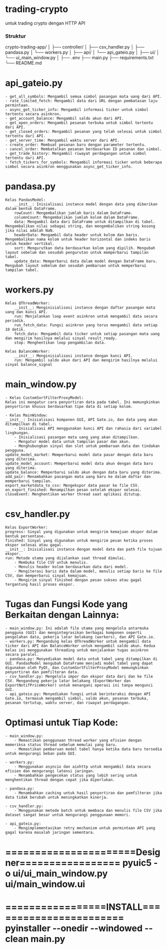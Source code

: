 # trading-crypto
 untuk trading crypto dengan HTTP API

### Struktur
crypto-trading-app/
│
├── controller/
│   ├── csv_handler.py
│   ├── pandasa.py
│   └── workers.py
│
├── api/
│   └── api_gateio.py
│
├── ui/
│   └── ui_main_window.py
│
├── .env
├── main.py
├── requirements.txt
└── README.md

# api_gateio.py
    - get_all_symbols: Mengambil semua simbol pasangan mata uang dari API.
    - rate_limited_fetch: Mengambil data dari URL dengan pembatasan laju permintaan.
    - async_get_ticker_info: Mengambil informasi ticker untuk simbol tertentu secara asinkron.
    - get_account_balance: Mengambil saldo akun dari API.
    - get_open_orders: Mengambil pesanan terbuka untuk simbol tertentu dari API.
    - get_closed_orders: Mengambil pesanan yang telah selesai untuk simbol tertentu dari API.
    - get_server_time: Mengambil waktu server dari API.
    - create_order: Membuat pesanan baru dengan parameter tertentu.
    - cancel_order: Membatalkan pesanan berdasarkan ID pesanan dan simbol.
    - get_trade_history: Mengambil riwayat perdagangan untuk simbol tertentu dari API.
    - fetch_tickers_for_symbols: Mengambil informasi ticker untuk beberapa simbol secara asinkron menggunakan async_get_ticker_info.

# pandasa.py
    Kelas PandasModel:
        __init__: Inisialisasi instance model dengan data yang diberikan dalam bentuk DataFrame.
        rowCount: Mengembalikan jumlah baris dalam DataFrame.
        columnCount: Mengembalikan jumlah kolom dalam DataFrame.
        data: Mengambil data dari DataFrame untuk ditampilkan di tabel. Mengembalikan nilai sebagai string, dan mengembalikan string kosong jika nilai adalah NaN.
        headerData: Mengambil data header untuk kolom dan baris. Mengembalikan nama kolom untuk header horizontal dan indeks baris untuk header vertikal.
        sort: Mengurutkan data berdasarkan kolom yang dipilih. Mengubah layout sebelum dan sesudah pengurutan untuk memperbarui tampilan tabel.
        update_data: Memperbarui data dalam model dengan DataFrame baru. Mengubah layout sebelum dan sesudah pembaruan untuk memperbarui tampilan tabel.

# workers.py
    Kelas QThreadWorker:
        __init__: Menginisialisasi instance dengan daftar pasangan mata uang dan kunci API.
        run: Menjalankan loop event asinkron untuk mengambil data secara periodik.
        run_fetch_data: Fungsi asinkron yang terus mengambil data setiap 10 detik.
        fetch_data: Mengambil data ticker untuk setiap pasangan mata uang dan mengirim hasilnya melalui sinyal result_ready.
        stop: Menghentikan loop pengambilan data.

    Kelas BalanceWorker:
        __init__: Menginisialisasi instance dengan kunci API.
        run: Mengambil saldo akun dari API dan mengirim hasilnya melalui sinyal balance_signal

# main_window.py
    - Kelas CustomSortFilterProxyModel:
    Kelas ini mengatur cara penyortiran data pada tabel. Ini memungkinkan penyortiran khusus berdasarkan tipe data di setiap kolom.

    - Kelas MainWindow:
    __init__: Inisialisasi komponen GUI, API Gate.io, dan data yang akan ditampilkan di tabel.
        - Inisialisasi API menggunakan kunci API dan rahasia dari variabel lingkungan.
        - Inisialisasi pasangan mata uang yang akan ditampilkan.
        - Mengatur model data untuk tampilan pasar dan akun.
        - Menghubungkan sinyal dan slot untuk pembaruan data dan tindakan pengguna.
    update_model_market: Memperbarui model data pasar dengan data baru yang diterima.
    update_model_account: Memperbarui model data akun dengan data baru yang diterima.
    update_balance: Memperbarui saldo akun dengan data baru yang diterima.
    add_pair: Menambahkan pasangan mata uang baru ke dalam daftar dan memperbarui tampilan.
    export_marketdata_to_csv: Mengekspor data pasar ke file CSV.
    on_export_finished: Menampilkan pesan setelah ekspor selesai.
    closeEvent: Menghentikan worker thread saat aplikasi ditutup.

# csv_handler.py
    Kelas ExportWorker:
    progress: Sinyal yang digunakan untuk mengirim kemajuan ekspor dalam bentuk persentase.
    finished: Sinyal yang digunakan untuk mengirim pesan ketika proses ekspor selesai atau gagal.
    __init__: Inisialisasi instance dengan model data dan path file tujuan ekspor.
    run: Metode utama yang dijalankan saat thread dimulai.
        - Membuka file CSV untuk menulis.
        - Menulis header kolom berdasarkan data dari model.
        - Mengiterasi baris data dalam model, menulis setiap baris ke file CSV, dan memperbarui sinyal kemajuan.
        - Mengirim sinyal finished dengan pesan sukses atau gagal tergantung hasil proses ekspor.

# Tugas dan Fungsi Kode yang Berkaitan dengan Lainnya:
    - main_window.py: Ini adalah file utama yang mengelola antarmuka pengguna (GUI) dan mengintegrasikan berbagai komponen seperti pengolahan data, pekerja latar belakang (workers), dan API Gate.io.
    - workers.py: Mengandung kelas QThreadWorker untuk mengambil data ticker dari API dan BalanceWorker untuk mengambil saldo akun. Kedua kelas ini menggunakan threading untuk menjalankan tugas asinkron secara paralel.
    - pandasa.py: Menyediakan model data untuk tabel yang ditampilkan di GUI. PandasModel mengubah DataFrame menjadi model tabel yang dapat digunakan oleh PyQt, dan CustomSortFilterProxyModel memungkinkan penyortiran dan pemfilteran data.
    - csv_handler.py: Mengelola impor dan ekspor data dari dan ke file CSV. Mengandung pekerja latar belakang (ExportWorker dan ExportNotifPriceWorker) untuk menangani operasi ini tanpa mengunci GUI.
    - api_gateio.py: Menyediakan fungsi untuk berinteraksi dengan API Gate.io, termasuk mengambil simbol, saldo akun, pesanan terbuka, pesanan tertutup, waktu server, dan riwayat perdagangan.

# Optimasi untuk Tiap Kode:
    - main_window.py:
        - Memastikan penggunaan thread worker yang efisien dengan memeriksa status thread sebelum memulai yang baru.
        - Memastikan pembaruan model tabel hanya ketika data baru tersedia untuk mengurangi beban pada GUI.

    - workers.py:
        - Menggunakan asyncio dan aiohttp untuk mengambil data secara efisien dan mengurangi latensi jaringan.
        - Menambahkan pengecekan status yang lebih sering untuk menghentikan thread dengan cepat jika diperlukan.

    - pandasa.py:
        - Menambahkan caching untuk hasil penyortiran dan pemfilteran jika data tidak berubah untuk meningkatkan kinerja.

    - csv_handler.py:
        - Menggunakan metode batch untuk membaca dan menulis file CSV jika dataset sangat besar untuk mengurangi penggunaan memori.

    - api_gateio.py:
        - Mengimplementasikan retry mechanism untuk permintaan API yang gagal karena masalah jaringan sementara.

======================Designer=================
pyuic5 -o ui/ui_main_window.py ui/main_window.ui
===============================================
=================INSTALL=======================
pyinstaller --onedir --windowed --clean main.py
===============================================